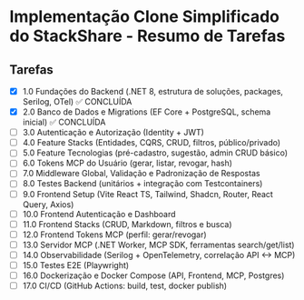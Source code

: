 # Implementação Clone Simplificado do StackShare - Resumo de Tarefas

## Tarefas

- [x] 1.0 Fundações do Backend (.NET 8, estrutura de soluções, packages, Serilog, OTel) ✅ CONCLUÍDA
- [x] 2.0 Banco de Dados e Migrations (EF Core + PostgreSQL, schema inicial) ✅ CONCLUÍDA
- [ ] 3.0 Autenticação e Autorização (Identity + JWT)
- [ ] 4.0 Feature Stacks (Entidades, CQRS, CRUD, filtros, público/privado)
- [ ] 5.0 Feature Tecnologias (pré-cadastro, sugestão, admin CRUD básico)
- [ ] 6.0 Tokens MCP do Usuário (gerar, listar, revogar, hash)
- [ ] 7.0 Middleware Global, Validação e Padronização de Respostas
- [ ] 8.0 Testes Backend (unitários + integração com Testcontainers)
- [ ] 9.0 Frontend Setup (Vite React TS, Tailwind, Shadcn, Router, React Query, Axios)
- [ ] 10.0 Frontend Autenticação e Dashboard
- [ ] 11.0 Frontend Stacks (CRUD, Markdown, filtros e busca)
- [ ] 12.0 Frontend Tokens MCP (perfil: gerar/revogar)
- [ ] 13.0 Servidor MCP (.NET Worker, MCP SDK, ferramentas search/get/list)
- [ ] 14.0 Observabilidade (Serilog + OpenTelemetry, correlação API <-> MCP)
- [ ] 15.0 Testes E2E (Playwright)
- [ ] 16.0 Dockerização e Docker Compose (API, Frontend, MCP, Postgres)
- [ ] 17.0 CI/CD (GitHub Actions: build, test, docker publish)
